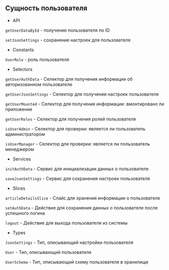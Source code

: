 ## Сущность пользователя

- API

`getUserDataById` - получение пользователя по ID

`setJsonSettings` - сохранение настроек для пользователя

- Constants

`UserRole` - роль пользователя

- Selectors

`getUserAuthData` - Селектор для получения информации об авторизованном пользователе

`getUserJsonSettings` - Селектор для получения настроек пользователя

`getUserMounted` - Селектор для получения информации: вмонтировано ли приложение

`getUserRoles` - Селектор для получения ролей пользователя

`isUserAdmin` - Селектор для проверки: является ли пользователь администратором

`isUserManager` - Селектор для проверки: является ли пользователь менеджером

- Services

`initAuthData` - Сервис для инициализации данных о пользователе

`saveJsonSettings` - Сервис для сохранения настроек пользователя

- Slices

`articleDetailsSlice` - Слайс для хранения информации о пользователе

`setAuthData` - Действие для сохранения данных о пользователе после успешного логина

`logout` - Действие для выхода пользователя из системы

- Types

`JsonSettings` - Тип, описывающий настройки пользователя

`User` - Тип, описывающий пользователя

`UserSchema` - Тип, описывающий схему пользователя в хранилище

